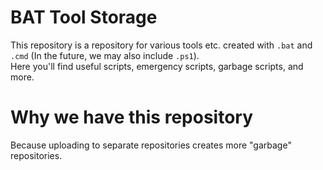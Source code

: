 # BAT Tool Storage
This repository is a repository for various tools etc. created with ```.bat``` and ```.cmd``` (In the future, we may also include `.ps1`).
<br>Here you'll find useful scripts, emergency scripts, garbage scripts, and more.

# Why we have this repository
Because uploading to separate repositories creates more "garbage" repositories.
